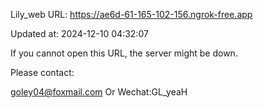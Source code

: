 Lily_web URL: https://ae6d-61-165-102-156.ngrok-free.app

Updated at: 2024-12-10 04:32:07

If you cannot open this URL, the server might be down.

Please contact: 

goley04@foxmail.com Or Wechat:GL_yeaH